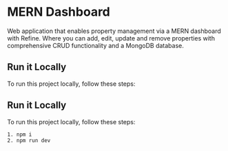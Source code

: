 # MERN Dashboard

Web application that enables property management via a MERN dashboard with Refine. Where you can add, edit, update and remove properties with comprehensive CRUD functionality and a MongoDB database.

## Run it Locally

To run this project locally, follow these steps:

## Run it Locally

To run this project locally, follow these steps:

```bash
1. npm i
2. npm run dev
```
